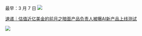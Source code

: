 
最早：3 月 7 日
![](https://poketto.oss-cn-hangzhou.aliyuncs.com/39364f2d399af9cea509014373b1b4bc.png?x-oss-process=image/resize,w_800/quality,q_100/rotate,0)


[速递｜估值近亿美金的前月之暗面产品负责人被曝AI新产品上线测试](https://mp.weixin.qq.com/s/FXFlF-hTqHp2bB4RTI-2gw)

![](https://poketto.oss-cn-hangzhou.aliyuncs.com/4ee269292365234221b6d9d446e098a7.jpg?x-oss-process=image/resize,w_800/quality,q_100/rotate,0)


